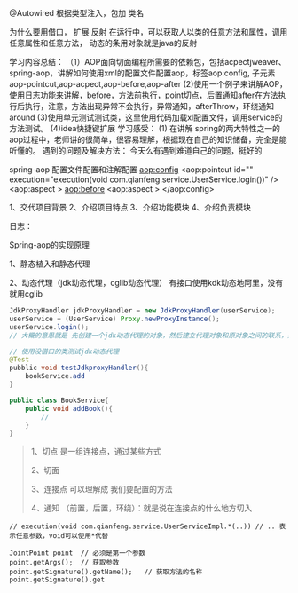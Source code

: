 @Autowired
根据类型注入，包加 类名

为什么要用借口， 扩展
反射 在运行中，可以获取人以类的任意方法和属性，调用任意属性和任意方法， 动态的条用对象就是java的反射



学习内容总结：
（1）AOP面向切面编程所需要的依赖包，包括acpectjweaver、spring-aop，讲解如何使用xml的配置文件配置aop，标签aop:config, 子元素aop-pointcut,aop-acpect,aop-before,aop-after
(2)使用一个例子来讲解AOP，使用日志功能来讲解，before，方法前执行，point切点，后置通知after在方法执行后执行，注意，方法出现异常不会执行，异常通知，afterThrow，环绕通知around
(3)使用单元测试测试类，这里使用代码加载xl配置文件，调用service的方法测试。
(4)idea快捷键扩展
学习感受：
(1) 在讲解 spring的两大特性之一的aop过程中，老师讲的很简单，很容易理解，根据现在自己的知识储备，完全是能听懂的。
遇到的问题及解决方法：
今天么有遇到难道自己的问题，挺好的


spring-aop 配置文件配置和注解配置
<aop:config>
    <aop:pointcut id="" execution="execution(void com.qianfeng.service.UserService.login())" />
    <aop:aspect >
        <aop:before>
    <aop:aspect >
</aop:config>

1、交代项目背景
2、介绍项目特点
3、介绍功能模块
4、介绍负责模块



日志：

Spring-aop的实现原理

1、静态植入和静态代理

2、动态代理（jdk动态代理，cglib动态代理） 有接口使用kdk动态地阿里，没有就用cglib

```java
JdkProxyHandler jdkProxyHandler = new JdkProxyHandler(userService);
userService = (UserService) Proxy.newProxyInstance();
userService.login();
// 大概的意思就是 先创建一个jdk动态代理的对象，然后建立代理对象和原对象之间的联系，返回的对象是代理对象
```



```java
// 使用没借口的类测试jdk动态代理 
@Test
pubblic void testJdkproxyHandler(){
	bookService.add
}

public class BookService{
	public void addBook(){
		//
	}
}
```

> 1、切点  是一组连接点，通过某些方式
>
> 2、切面 
>
> 3、连接点  可以理解成 我们要配置的方法
>
> 4、通知 （前置，后置，环绕）：就是说在连接点的什么地方切入

```
// execution(void com.qianfeng.service.UserServiceImpl.*(..)) // .. 表示任意参数，void可以使用*代替

JointPoint point  // 必须是第一个参数
point.getArgs();  // 获取参数
point.getSignature().getName();   // 获取方法的名称
point.getSignature().get
```





